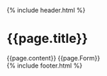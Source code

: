 {% include header.html %}
<div class="som-wrapper">
  <div class="page-centred">
    <h1>{{page.title}}</h1>
    {{page.content}}
    {{page.Form}}
  </div>
</div>
{% include footer.html %}
